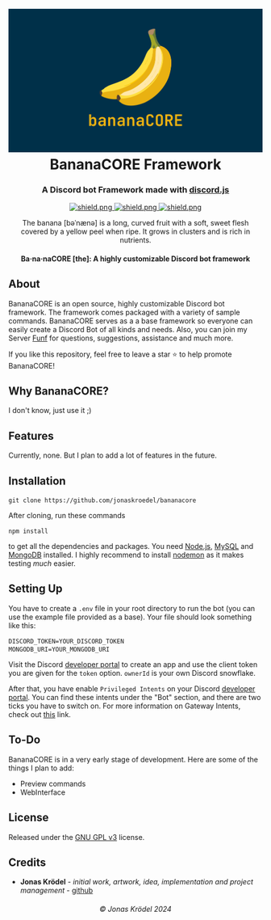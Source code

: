 <h1 align="center">
    <br>
    <a href="https://github.com/jonaskroedel/BananaCORE"><img src="./assets/BananaCORE.png"></a>
    <br>
    BananaCORE Framework
    <br>
</h1>

<h3 align=center>A Discord bot Framework made with <a href=https://github.com/discordjs/discord.js>discord.js</a></h3>

<div align=center>

  <a href="https://discord.gg/EejzQcpMHG">
    <img src="https://discordapp.com/api/guilds/771331659953602601/widget.png?style=shield" alt="shield.png">
  </a>

  <a href="https://github.com/discordjs">
    <img src="https://img.shields.io/badge/discord.js-v13.6.0-blue.svg?logo=npm" alt="shield.png">
  </a>

  <a href="https://github.com/sabattle/CalypsoBot/blob/develop/LICENSE">
    <img src="https://img.shields.io/badge/license-GNU%20GPL%20v3-green" alt="shield.png">
  </a>

</div>



<p align="center">The banana [bəˈnænə] is a long, curved fruit with a soft, sweet flesh covered by a yellow peel when ripe. It grows in clusters and is rich in nutrients.</p>
<h4 align="center">Ba·na·naCORE [the]: A highly customizable Discord bot framework </h4>

## About

BananaCORE is an open source, highly customizable Discord bot framework. The framework comes packaged with a variety of sample commands. BananaCORE serves as a a base framework so everyone can easily create a Discord Bot of all kinds and needs. Also, you can join my Server [Funf](https://discord.gg/EejzQcpMHG) for questions, suggestions, assistance and much more.

If you like this repository, feel free to leave a star ⭐ to help promote BananaCORE!

## Why BananaCORE?

I don't know, just use it ;)

## Features

Currently, none. But I plan to add a lot of features in the future.

## Installation


````
git clone https://github.com/jonaskroedel/bananacore
````

After cloning, run these commands

````
npm install
````

to get all the dependencies and packages. You need [Node.js](https://nodejs.org/), [MySQL](https://www.mysql.com/) and [MongoDB](https://www.mongodb.com/) installed. I highly recommend to install [nodemon](https://www.npmjs.com/package/nodemon) as it makes testing *much* easier.

## Setting Up

You have to create a ``.env`` file in your root directory to run the bot (you can use the example file provided as a base). Your file should look something like this:

````
DISCORD_TOKEN=YOUR_DISCORD_TOKEN
MONGODB_URI=YOUR_MONGODB_URI

````

Visit the Discord [developer portal](https://discordapp.com/developers/applications/) to create an app and use the client token you are given for the `token` option. `ownerId` is your own Discord snowflake.

After that, you have enable `Privileged Intents` on your Discord [developer portal](https://discordapp.com/developers/applications/). You can find these intents under the "Bot" section, and there are two ticks you have to switch on. For more information on Gateway Intents, check out [this](https://discordjs.guide/popular-topics/intents.html#the-intents-bit-field-wrapper) link.

## To-Do

BananaCORE is in a very early stage of development. Here are some of the things I plan to add:

- Preview commands
- WebInterface

## License

Released under the [GNU GPL v3](https://www.gnu.org/licenses/gpl-3.0.en.html) license.

## Credits

- **Jonas Krödel** - *initial work, artwork, idea, implementation and project management* - [github](https://github.com/jonaskroedel)

<h6 align="center">© Jonas Krödel 2024</h6>